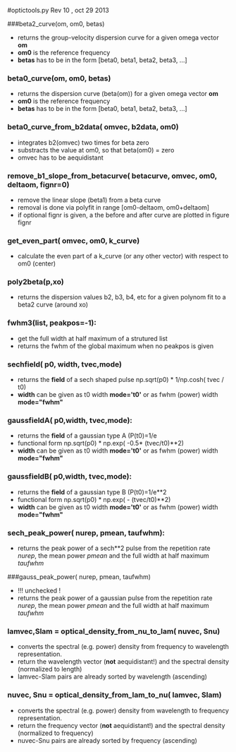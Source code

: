 #optictools.py
Rev 10 , oct 29 2013

###beta2\_curve(om, om0, betas)
* returns the group-velocity dispersion curve for a given omega vector **om**
* **om0** is the reference frequency
* **betas** has to be in the form [beta0, beta1, beta2, beta3, ...]

### beta0\_curve(om, om0, betas)
* returns the dispersion curve (beta(om)) for a given omega vector **om**
* **om0** is the reference frequency
* **betas** has to be in the form [beta0, beta1, beta2, beta3, ...]

### beta0\_curve\_from\_b2data( omvec, b2data, om0)
* integrates b2(omvec) two times for beta zero
* substracts the value at om0, so that beta(om0) = zero
* omvec has to be aequidistant

### remove\_b1\_slope\_from\_betacurve( betacurve, omvec, om0, deltaom, fignr=0)
* remove the linear slope (beta1) from a beta curve
* removal is done via polyfit in range [om0-deltaom, om0+deltaom]
* if optional fignr is given, a the before and after curve are plotted in figure fignr

### get\_even\_part( omvec, om0, k_curve)
* calculate the even part of a k_curve (or any other vector) with respect to om0 (center)

### poly2beta(p,xo)
* returns the dispersion values b2, b3, b4, etc for a given polynom fit to a beta2 curve (around xo)

### fwhm3(list, peakpos=-1):
* get the full width at half maximum of a strutured list
* returns the fwhm of the global maximum when no peakpos is given


### sechfield( p0, width, tvec,mode)
* returns the **field** of a sech shaped pulse np.sqrt(p0) * 1/np.cosh( tvec / t0)
* **width** can be given as t0 width **mode='t0'** or as fwhm (power) width **mode="fwhm"**

### gaussfieldA( p0,width, tvec,mode):
* returns the **field** of a gaussian type A (P(t0)=1/e
* functional form np.sqrt(p0) * np.exp( -0.5* (tvec/t0)**2)
* **width** can be given as t0 width **mode='t0'** or as fwhm (power) width **mode="fwhm"**

### gaussfieldB( p0,width, tvec,mode):
* returns the **field** of a gaussian type B (P(t0)=1/e**2
* functional form np.sqrt(p0) * np.exp( - (tvec/t0)**2)
* **width** can be given as t0 width **mode='t0'** or as fwhm (power) width **mode="fwhm"**

### sech\_peak\_power( nurep, pmean, taufwhm):
* returns the peak power of a sech**2 pulse from the repetition rate *nurep*, the mean power *pmean* and the full width at half maximum *taufwhm*


###gauss\_peak\_power( nurep, pmean, taufwhm)
* !!! unchecked ! 
* returns the peak power of a gaussian pulse from the repetition rate *nurep*, the mean power *pmean* and the full width at half maximum *taufwhm*



### lamvec,Slam = optical\_density\_from\_nu\_to\_lam( nuvec, Snu)
* converts the spectral (e.g. power) density from frequency to wavelength representation.
* return the wavelength vector (**not** aequidistant!) and the spectral density (normalized to length)
* lamvec-Slam pairs are already sorted by wavelength (ascending)

### nuvec, Snu = optical\_density\_from\_lam\_to\_nu( lamvec, Slam)
* converts the spectral (e.g. power) density from wavelength to frequency representation.
* return the frequency vector (**not** aequidistant!) and the spectral density (normalized to frequency)
* nuvec-Snu pairs are already sorted by frequency (ascending)